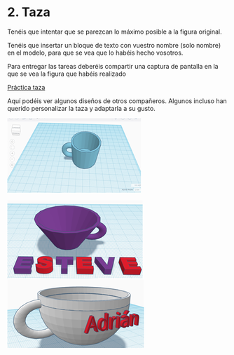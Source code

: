 # 2. Taza

Tenéis que intentar que se parezcan lo máximo posible a la figura original.

Tenéis que insertar un bloque de texto con vuestro nombre (solo nombre) en el modelo, para que se vea que lo habéis hecho vosotros.

Para entregar las tareas deberéis compartir una captura de pantalla en la que se vea la figura que habéis realizado

[Práctica taza](https://ateneu.xtec.cat/wikiform/wikiexport/cmd/tac/tec3d/tkc/combinant_figures/activitat3)

Aquí podéis ver algunos diseños de otros compañeros. Algunos incluso han querido personalizar la taza y adaptarla a su gusto.

![imagen](img/2022-11-29-16-18-31.png)

![imagen](img/2022-11-29-16-18-36.png)
![imagen](img/2022-11-29-16-18-39.png)
